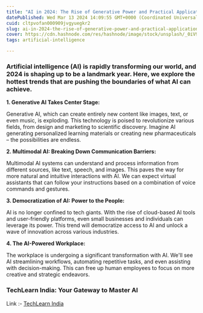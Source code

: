 ```yaml
---
title: "AI in 2024: The Rise of Generative Power and Practical Applications"
datePublished: Wed Mar 13 2024 14:09:55 GMT+0000 (Coordinated Universal Time)
cuid: cltpvofan000909jvgyuegkr2
slug: ai-in-2024-the-rise-of-generative-power-and-practical-applications
cover: https://cdn.hashnode.com/res/hashnode/image/stock/unsplash/_0iV9LmPDn0/upload/aed77216db9f414938fbd6f68fa5c6f6.jpeg
tags: artificial-intelligence

---
```


### Artificial intelligence (AI) is rapidly transforming our world, and 2024 is shaping up to be a landmark year. Here, we explore the hottest trends that are pushing the boundaries of what AI can achieve.

**1\. Generative AI Takes Center Stage:**

Generative AI, which can create entirely new content like images, text, or even music, is exploding. This technology is poised to revolutionize various fields, from design and marketing to scientific discovery. Imagine AI generating personalized learning materials or creating new pharmaceuticals – the possibilities are endless.

**2\. Multimodal AI: Breaking Down Communication Barriers:**

Multimodal AI systems can understand and process information from different sources, like text, speech, and images. This paves the way for more natural and intuitive interactions with AI. We can expect virtual assistants that can follow your instructions based on a combination of voice commands and gestures.

**3\. Democratization of AI: Power to the People:**

AI is no longer confined to tech giants. With the rise of cloud-based AI tools and user-friendly platforms, even small businesses and individuals can leverage its power. This trend will democratize access to AI and unlock a wave of innovation across various industries.

**4\. The AI-Powered Workplace:**

The workplace is undergoing a significant transformation with AI. We'll see AI streamlining workflows, automating repetitive tasks, and even assisting with decision-making. This can free up human employees to focus on more creative and strategic endeavors.

### TechLearn India: Your Gateway to Master AI

Link :- [TechLearn India](https://app.techlearnindia.com/faang-ready-mastering-data-structures-and-algorithms-with-techlearn-india/?coupon=LEARNING28)